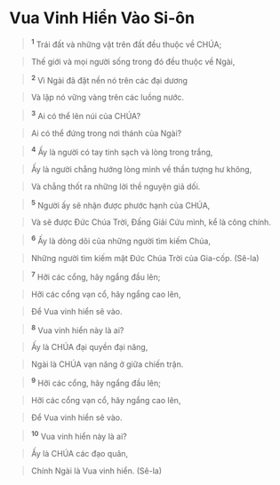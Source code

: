 

# Vua Vinh Hiển Vào Si-ôn

> <sup><b>1</b></sup> Trái đất và những vật trên đất đều thuộc về CHÚA;
>


> Thế giới và mọi người sống trong đó đều thuộc về Ngài,
>


> <sup><b>2</b></sup> Vì Ngài đã đặt nền nó trên các đại dương
>


> Và lập nó vững vàng trên các luồng nước.
>


> <sup><b>3</b></sup> Ai có thể lên núi của CHÚA?
>


> Ai có thể đứng trong nơi thánh của Ngài?
>


> <sup><b>4</b></sup> Ấy là người có tay tinh sạch và lòng trong trắng,
>


> Ấy là người chẳng hướng lòng mình về thần tượng hư không,
>


> Và chẳng thốt ra những lời thề nguyện giả dối.
>


> <sup><b>5</b></sup> Người ấy sẽ nhận được phước hạnh của CHÚA,
>


> Và sẽ được Đức Chúa Trời, Đấng Giải Cứu mình, kể là công chính.
>


> <sup><b>6</b></sup> Ấy là dòng dõi của những người tìm kiếm Chúa,
>


> Những người tìm kiếm mặt Đức Chúa Trời của Gia-cốp. (Sê-la)
>


> <sup><b>7</b></sup> Hỡi các cổng, hãy ngẩng đầu lên;
>


> Hỡi các cổng vạn cổ, hãy ngẩng cao lên,
>


> Để Vua vinh hiển sẽ vào.
>


> <sup><b>8</b></sup> Vua vinh hiển này là ai?
>


> Ấy là CHÚA đại quyền đại năng,
>


> Ngài là CHÚA vạn năng ở giữa chiến trận.
>


> <sup><b>9</b></sup> Hỡi các cổng, hãy ngẩng đầu lên;
>


> Hỡi các cổng vạn cổ, hãy ngẩng cao lên,
>


> Để Vua vinh hiển sẽ vào.
>


> <sup><b>10</b></sup> Vua vinh hiển này là ai?
>


> Ấy là CHÚA các đạo quân,
>


> Chính Ngài là Vua vinh hiển. (Sê-la)
>

